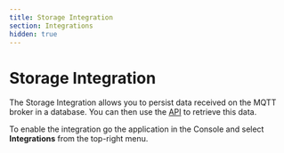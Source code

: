 ```yaml
---
title: Storage Integration
section: Integrations
hidden: true
---
```


# Storage Integration

The Storage Integration allows you to persist data received on the MQTT broker in a database. You can then use the [API](api.md) to retrieve this data.

To enable the integration go the application in the Console and select **Integrations** from the top-right menu.